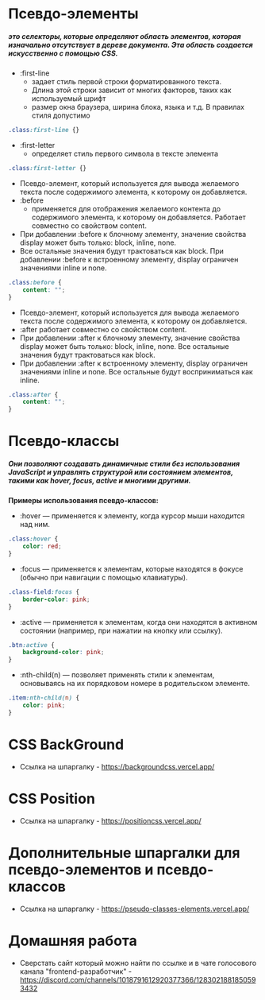 
# Псевдо-элементы

##### это селекторы, которые определяют область элементов, которая изначально отсутствует в дереве документа. Эта область создается искусственно с помощью CSS.


-  :first-line 
	- задает стиль первой строки форматированного текста. 
	- Длина этой строки зависит от многих факторов, таких как используемый шрифт
	- размер окна браузера, ширина блока, языка и т.д. В правилах стиля допустимо
	
```CSS
.class:first-line {}
```

- :first-letter 
	- определяет стиль первого символа в тексте элемента 
	
```CSS
.class:first-letter {}
```


- Псевдо-элемент, который используется для вывода желаемого текста после содержимого элемента, к которому он добавляется. 
-  :before 
	- применяется для отображения желаемого контента до содержимого элемента,
		к которому он добавляется. Работает совместно со свойством content. 
- При добавлении :before к блочному элементу, значение свойства display может быть только: block, inline, none. 
- Все остальные значения будут трактоваться как block. При добавлении :before к встроенному элементу, display ограничен значениями inline и none. 

```CSS
.class:before {
	content: "";
}
```


- Псевдо-элемент, который используется для вывода желаемого текста после содержимого элемента, к которому он добавляется. 
- :after работает совместно со свойством content. 
- При добавлении :after к блочному элементу, значение свойства display может быть только: block, inline, none. Все остальные значения будут трактоваться как block.
- При добавлении :after к встроенному элементу, display ограничен значениями inline и none. Все остальные будут восприниматься как inline.

```CSS
.class:after {
	content: "";
}
```


# Псевдо-классы

##### Они позволяют создавать динамичные стили без использования JavaScript и управлять структурой или состоянием элементов, такими как hover, focus, active и многими другими.

**Примеры использования псевдо-классов:**
 -  :hover — применяется к элементу, когда курсор мыши находится над ним.
 
```CSS
.class:hover {
	color: red;
}
```
    
-  :focus — применяется к элементам, которые находятся в фокусе (обычно при навигации с помощью клавиатуры).

```CSS
.class-field:focus {
	border-color: pink;
}
```
    
-  :active — применяется к элементам, когда они находятся в активном состоянии (например, при нажатии на кнопку или ссылку).

```CSS
.btn:active {
	background-color: pink;
}
```
    
-  :nth-child(n) — позволяет применять стили к элементам, основываясь на их порядковом номере в родительском элементе.

```CSS
.item:nth-child(n) {
	color: pink;
}
```


# CSS BackGround 

- Ссылка на шпаргалку - https://backgroundcss.vercel.app/

# CSS Position 

 - Ссылка на шпаргалку - https://positioncss.vercel.app/

# Дополнительные шпаргалки для псевдо-элементов и псевдо-классов

- Ссылка на шпаргалку - https://pseudo-classes-elements.vercel.app/


# Домашняя работа

- Сверстать сайт который можно найти по ссылке и в чате голосового канала "frontend-разработчик" - https://discord.com/channels/1018791612920377366/1283021881850593432